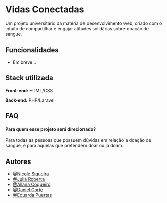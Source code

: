 
# Vidas Conectadas

Um projeto universitário da matéria de desenvolvimento web, criado com o intuito de compartilhar e engajar atitudes solidárias sobre doação de sangue. 


## Funcionalidades

- Em breve...



## Stack utilizada

**Front-end:** HTML/CSS

**Back-end:** PHP/Laravel


## FAQ

#### Para quem esse projeto será direcionado?

Para todas as pessoas que possuem dúvidas em relação a doação de sangue, e para aquelas que pretendem doar ou já doam.


## Autores

- [@Nicole Siqueira](https://www.github.com/nisiq)
- [@Julia Roberta](https://www.github.com/juliaRobertav)
- [@Allana Coqueiro](https://www.github.com/AVITORIAC)
- [@Daniel Corte](https://www.github.com/danielcorte)
- [@Eduarda Puertas](https://www.github.com/eepuertas)


